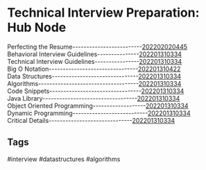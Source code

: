 # Technical Interview Preparation: Hub Node
Perfecting the Resume-------------------------[202202020445](../202202020445) \
Behavioral Interview Guidelines---------------[202201310334](../202201310334) \
Technical Interview Guidelines----------------[202201310334](../202201310334) \
Big O Notation--------------------------------[202201310422](../202201310422) \
Data Structures-------------------------------[202201310334](../202201310334) \
Algorithms------------------------------------[202201310334](../202201310334) \
Code Snippets---------------------------------[202201310334](../202201310334) \
Java Library----------------------------------[202201310334](../202201310334) \
Object Oriented Programming-------------------[202201310334](../202201310334) \
Dynamic Programming---------------------------[202201310334](../202201310334) \
Critical Details------------------------------[202201310334](../202201310334) 



## Tags
#interview #datastructures #algorithms
